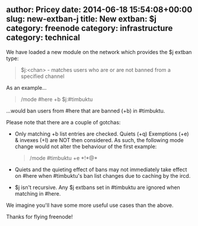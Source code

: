 author: Pricey
date: 2014-06-18 15:54:08+00:00
slug: new-extban-j
title: New extban: $j
category: freenode
category: infrastructure
category: technical
---
We have loaded a new module on the network which provides the $j extban type:

> $j:&lt;chan&gt; - matches users who are or are not banned from a specified channel

As an example...

> /mode #here +b $j:#timbuktu

...would ban users from #here that are banned (+b) in #timbuktu.

Please note that there are a couple of gotchas:

 * Only matching +b list entries are checked. Quiets (+q) Exemptions (+e) & invexes (+I) are NOT then considered. As such, the following mode change would not alter the behaviour of the first example:

    > /mode #timbuktu +e \*!\*@\*

 * Quiets and the quieting effect of bans may not immediately take effect on #here when #timbuktu's ban list changes due to caching by the ircd.

 * $j isn't recursive. Any $j extbans set in #timbuktu are ignored when matching in #here.

We imagine you'll have some more useful use cases than the above.

Thanks for flying freenode!
